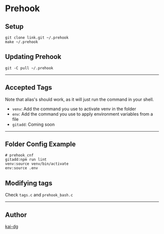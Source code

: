 # Prehook

## Setup
```
git clone link.git ~/.prehook
make ~/.prehook
```

## Updating Prehook
```
git -C pull ~/.prehook
```

---

## Accepted Tags
Note that alias's should work, as it will just run the command in your shell.

- `venv`: Add the command you use to activate venv in the folder
- `env`: Add the command you use to apply environment variables from a file
- `gitadd`: Coming soon

---

## Folder Config Example
```
# prehook_cnf
gitadd:npm run lint
venv:source venv/bin/activate
env:source .env
```

## Modifying tags
Check `tags.c` and `prehook_bash.c`

---

## Author
[kai-dg](https://github.com/kai-dg)
